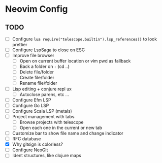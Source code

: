 # Neovim Config

## TODO

+ [ ] Configure `lua require("telescope.builtin").lsp_references()` to look prettier
+ [ ] Configure LspSaga to close on ESC
+ [ ] Improve file browser
    + [ ] Open on current buffer location or vim pwd as fallback
    + [ ] Back a folder on `-` (cd ..)
    + [ ] Delete file/folder
    + [ ] Create file/folder
    + [ ] Rename file/folder
+ [ ] Lisp editing + conjure repl ux
    + [ ] Autoclose parens, etc ...
+ [ ] Configure Efm LSP
+ [ ] Configure Go LSP
+ [ ] Configure Scala LSP (metals)
+ [ ] Project management with tabs
    + [ ] Browse projects with telescope
    + [ ] Open each one in the current or new tab
+ [ ] Customize bar to show file name and change indicator
+ [ ] RFC database
+ [x] Why gitsign is colorless?
+ [ ] Configure NeoGit
+ [ ] Ident structures, like clojure maps
